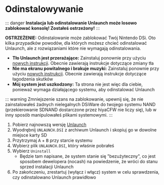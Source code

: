 # Odinstalowywanie

::: danger
**Instalacja lub odinstalowanie Unlaunch może losowo zablokować konsolę! Zostałeś ostrzeżony!**
:::

**OSTRZEŻENIE:** Odinstalowanie może zablokować Twój Nintendo DSi. Oto kilka przypadków powodów, dla których możesz chcieć odinstalować Unlaunch, ale z rozwiązaniami które nie wymagają odinstalowania.

- **Tło Unlaunch jest przerażające:** Zainstaluj ponownie przy użyciu [nowych instrukcji](/installing-unlaunch). Obecnie zawierają instrukcje dotyczące zmiany tła
- **Nie ma ekranu powitalnego i brakuje muzyki:** Zainstaluj ponownie przy użyciu [nowych instrukcji](/installing-unlaunch). Obecnie zawierają instrukcje dotyczące łagodzenia skutków
- **Mój system jest uszkodzony:** Ta strona nie jest więc dla ciebie, ponieważ wymaga działającego systemu, aby odinstalować Unlaunch

::: warning
Zmniejszenie szans na zablokowanie, upewnij się, że nie zainstalowałeś żadnych nielegalnych DSiWare do twojego systemu NAND (przekierowanie SDNAND dostarczone przez hiyaCFW nie liczy się), lub w inny sposób manipulowałeś plikami systemowymi.
:::

1. Pobierz najnowszą wersję [Unlaunch](https://problemkaputt.de/unlaunch.zip)
1. Wyodrębnij `UNLAUNCH.DSI` z archiwum Unlaunch i skopiuj go w dowolne miejsce karty SD
1. Przytrzymaj <kbd class="face">A</kbd> + <kbd class="face">B</kbd> przy starcie systemu
1. Wybierz plik `UNLAUNCH.DSI`, który właśnie pobrałeś
1. Wybierz `Uninstall`
   - Będzie tam napisane, że system stanie się "bezużyteczny", co jest sposobem dewelopera (nocash) na powiedzenie, że wróci do stanu sprzed instalacji Unlaunch
1. Po zakończeniu, zrestartuj (wyłącz i włącz) system w celu sprawdzenia, czy odinstalowano Unlaunch prawidłowo
